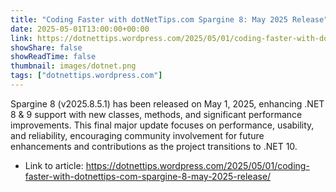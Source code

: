 ```yaml
---
title: "Coding Faster with dotNetTips.com Spargine 8: May 2025 Release"
date: 2025-05-01T13:00:00+00:00
link: https://dotnettips.wordpress.com/2025/05/01/coding-faster-with-dotnettips-com-spargine-8-may-2025-release/
showShare: false
showReadTime: false
thumbnail: images/dotnet.png
tags: ["dotnettips.wordpress.com"]
---
```

Spargine 8 (v2025.8.5.1) has been released on May 1, 2025, enhancing .NET 8 & 9 support with new classes, methods, and significant performance improvements. This final major update focuses on performance, usability, and reliability, encouraging community involvement for future enhancements and contributions as the project transitions to .NET 10.

- Link to article: https://dotnettips.wordpress.com/2025/05/01/coding-faster-with-dotnettips-com-spargine-8-may-2025-release/